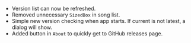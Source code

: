 - Version list can now be refreshed.
- Removed unnecessary `SizedBox` in song list.
- Simple new version checking when app starts. If current is not latest, a dialog will show.
- Added button in `About` to quickly get to GitHub releases page. 